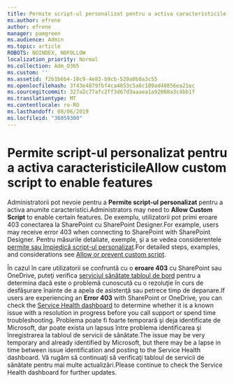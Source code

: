 ```yaml
---
title: Permite script-ul personalizat pentru a activa caracteristicile
ms.author: efrene
author: efrene
manager: pamgreen
ms.audience: Admin
ms.topic: article
ROBOTS: NOINDEX, NOFOLLOW
localization_priority: Normal
ms.collection: Adm_O365
ms.custom: ''
ms.assetid: f2b1b6b4-10c9-4e83-b9cb-529a0b8a3c55
ms.openlocfilehash: 3f43e4879fbf4ca4853c5a6c109ad48856ea21ec
ms.sourcegitcommit: 327a2c77afc2ff3d67d3aaaea1a92068a3c4bb1f
ms.translationtype: MT
ms.contentlocale: ro-RO
ms.lasthandoff: 08/06/2019
ms.locfileid: "36059300"
---
```

# <a name="allow-custom-script-to-enable-features"></a><span data-ttu-id="7c1c9-102">Permite script-ul personalizat pentru a activa caracteristicile</span><span class="sxs-lookup"><span data-stu-id="7c1c9-102">Allow custom script to enable features</span></span>

<span data-ttu-id="7c1c9-103">Administratorii pot nevoie pentru a **Permite script-ul personalizat** pentru a activa anumite caracteristici.</span><span class="sxs-lookup"><span data-stu-id="7c1c9-103">Administrators may need to **Allow Custom Script** to enable certain features.</span></span> <span data-ttu-id="7c1c9-104">De exemplu, utilizatorii pot primi eroare 403 conectarea la SharePoint cu SharePoint Designer.</span><span class="sxs-lookup"><span data-stu-id="7c1c9-104">For example, users may receive error 403 when connecting to SharePoint with SharePoint Designer.</span></span> <span data-ttu-id="7c1c9-105">Pentru măsurile detaliate, exemple, şi a se vedea considerentele [permite sau împiedică script-ul personalizat](https://docs.microsoft.com/sharepoint/allow-or-prevent-custom-script).</span><span class="sxs-lookup"><span data-stu-id="7c1c9-105">For detailed steps, examples, and considerations see [Allow or prevent custom script](https://docs.microsoft.com/sharepoint/allow-or-prevent-custom-script).</span></span>

<span data-ttu-id="7c1c9-106">În cazul în care utilizatorii se confruntă cu o **eroare 403** cu SharePoint sau OneDrive, puteţi verifica [serviciul sănătate tabloul de bord](https://admin.microsoft.com/AdminPortal/Home#/servicehealth) pentru a determina dacă este o problemă cunoscută cu o rezoluţie în curs de desfăşurare înainte de a apela de asistenţă sau petrece timp de depanare.</span><span class="sxs-lookup"><span data-stu-id="7c1c9-106">If users are experiencing an **Error 403** with SharePoint or OneDrive, you can check the [Service Health dashboard](https://admin.microsoft.com/AdminPortal/Home#/servicehealth) to determine whether it is a known issue with a resolution in progress before you call support or spend time troubleshooting.</span></span> <span data-ttu-id="7c1c9-107">Problema poate fi foarte temporară şi deja identificate de Microsoft, dar poate exista un lapsus între problema identificarea şi înregistrarea la tabloul de servicii de sănătate.</span><span class="sxs-lookup"><span data-stu-id="7c1c9-107">The issue may be very temporary and already identified by Microsoft, but there may be a lapse in time between issue identification and posting to the Service Health dashboard.</span></span> <span data-ttu-id="7c1c9-108">Vă rugăm să continuaţi să verificaţi tabloul de servicii de sănătate pentru mai multe actualizări.</span><span class="sxs-lookup"><span data-stu-id="7c1c9-108">Please continue to check the Service Health dashboard for further updates.</span></span>

